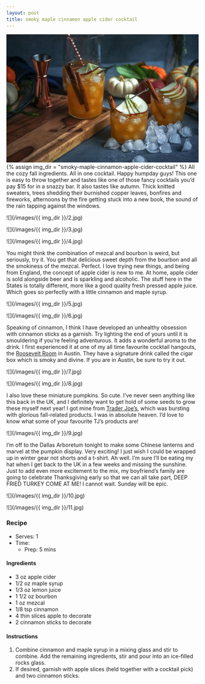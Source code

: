 ```yaml
---
layout: post
title: smoky maple cinnamon apple cider cocktail
---
```

![](/images/smoky-maple-cinnamon-apple-cider-cocktail/1.jpg)
{% assign img_dir = "smoky-maple-cinnamon-apple-cider-cocktail" %}
All the cozy fall ingredients. All in one cocktail. Happy humpday guys! This one is easy to throw together and tastes like one of those fancy cocktails you’d pay $15 for in a snazzy bar. It also tastes like autumn. Thick knitted sweaters, trees shedding their burnished copper leaves, bonfires and fireworks, afternoons by the fire getting stuck into a new book, the sound of the rain tapping against the windows.

![](/images/{{ img_dir }}/2.jpg)

![](/images/{{ img_dir }}/3.jpg)

![](/images/{{ img_dir }}/4.jpg)

You might think the combination of mezcal and bourbon is weird, but seriously, try it. You get that delicious sweet depth from the bourbon and all the smokiness of the mezcal. Perfect. I love trying new things, and being from England, the concept of apple cider is new to me. At home, apple cider is sold alongside beer and is sparkling and alcoholic. The stuff here in the States is totally different, more like a good quality fresh pressed apple juice. Which goes so perfectly with a little cinnamon and maple syrup.

![](/images/{{ img_dir }}/5.jpg)

![](/images/{{ img_dir }}/6.jpg)

Speaking of cinnamon, I think I have developed an unhealthy obsession with cinnamon sticks as a garnish. Try lighting the end of yours until it is smouldering if you’re feeling adventurous. It adds a wonderful aroma to the drink. I first experienced it at one of my all time favourite cocktail hangouts, the [Roosevelt Room](https://therooseveltroomatx.com/) in Austin. They have a signature drink called the cigar box which is smoky and divine. If you are in Austin, be sure to try it out.

![](/images/{{ img_dir }}/7.jpg)

![](/images/{{ img_dir }}/8.jpg)

I also love these miniature pumpkins. So cute. I’ve never seen anything like this back in the UK, and I definitely want to get hold of some seeds to grow these myself next year! I got mine from [Trader Joe’s](https://www.traderjoes.com/), which was bursting with glorious fall-related products. I was in absolute heaven. I’d love to know what some of your favourite TJ’s products are!

![](/images/{{ img_dir }}/9.jpg)

I’m off to the Dallas Arboretum tonight to make some Chinese lanterns and marvel at the pumpkin display. Very exciting! I just wish I could be wrapped up in winter gear not shorts and a t-shirt. Ah well. I’m sure I’ll be eating my hat when I get back to the UK in a few weeks and missing the sunshine. Just to add even more excitement to the mix, my boyfriend’s family are going to celebrate Thanksgiving early so that we can all take part, DEEP FRIED TURKEY COME AT ME! I cannot wait. Sunday will be epic.

![](/images/{{ img_dir }}/10.jpg)

![](/images/{{ img_dir }}/11.jpg)

### Recipe
+ Serves: 1
+ Time:
  + Prep: 5 mins 
#### Ingredients
+ 3 oz apple cider
+ 1/2 oz maple syrup
+ 1/3 oz lemon juice
+ 1 1/2 oz bourbon
+ 1 oz mezcal
+ 1/8 tsp cinnamon
+ 4 thin slices apple to decorate
+ 2 cinnamon sticks to decorate

#### Instructions
1. Combine cinnamon and maple syrup in a mixing glass and stir to combine. Add the remaining ingredients, stir and pour into an ice-filled rocks glass.
1. If desired, garnish with apple slices (held together with a cocktail pick) and two cinnamon sticks.
